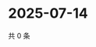 # 2025-07-14

共 0 条

<!-- BEGIN ZHIHUQUESTIONS -->
<!-- 最后更新时间 Mon Jul 14 2025 22:13:21 GMT+0800 (China Standard Time) -->

<!-- END ZHIHUQUESTIONS -->
